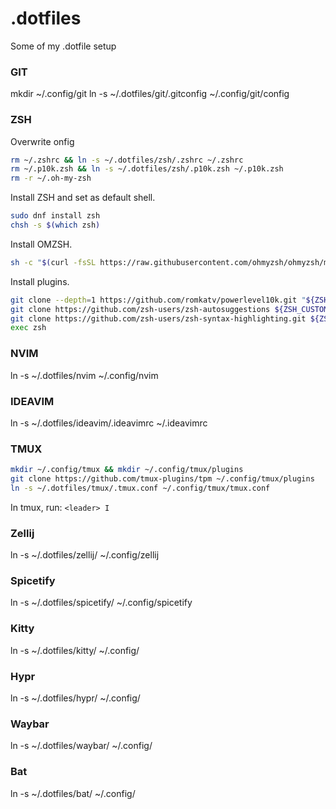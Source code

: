 # .dotfiles

Some of my .dotfile setup

### GIT

mkdir ~/.config/git
ln -s ~/.dotfiles/git/.gitconfig ~/.config/git/config

### ZSH

Overwrite onfig

```sh
rm ~/.zshrc && ln -s ~/.dotfiles/zsh/.zshrc ~/.zshrc
rm ~/.p10k.zsh && ln -s ~/.dotfiles/zsh/.p10k.zsh ~/.p10k.zsh
rm -r ~/.oh-my-zsh
```

Install ZSH and set as default shell.

```sh
sudo dnf install zsh
chsh -s $(which zsh)
```

Install OMZSH.

```sh
sh -c "$(curl -fsSL https://raw.githubusercontent.com/ohmyzsh/ohmyzsh/master/tools/install.sh)"
```

Install plugins.

```sh
git clone --depth=1 https://github.com/romkatv/powerlevel10k.git "${ZSH_CUSTOM:-$HOME/.oh-my-zsh/custom}/themes/powerlevel10k"
git clone https://github.com/zsh-users/zsh-autosuggestions ${ZSH_CUSTOM:-~/.oh-my-zsh/custom}/plugins/zsh-autosuggestions
git clone https://github.com/zsh-users/zsh-syntax-highlighting.git ${ZSH_CUSTOM:-~/.oh-my-zsh/custom}/plugins/zsh-syntax-highlighting
exec zsh
```

### NVIM

ln -s ~/.dotfiles/nvim ~/.config/nvim

### IDEAVIM

ln -s ~/.dotfiles/ideavim/.ideavimrc ~/.ideavimrc

### TMUX

```sh
mkdir ~/.config/tmux && mkdir ~/.config/tmux/plugins
git clone https://github.com/tmux-plugins/tpm ~/.config/tmux/plugins
ln -s ~/.dotfiles/tmux/.tmux.conf ~/.config/tmux/tmux.conf
```

In tmux, run: `<leader> I`

### Zellij

ln -s ~/.dotfiles/zellij/ ~/.config/zellij

### Spicetify

ln -s ~/.dotfiles/spicetify/ ~/.config/spicetify

### Kitty

ln -s ~/.dotfiles/kitty/ ~/.config/

### Hypr

ln -s ~/.dotfiles/hypr/ ~/.config/

### Waybar

ln -s ~/.dotfiles/waybar/ ~/.config/

### Bat

ln -s ~/.dotfiles/bat/ ~/.config/
